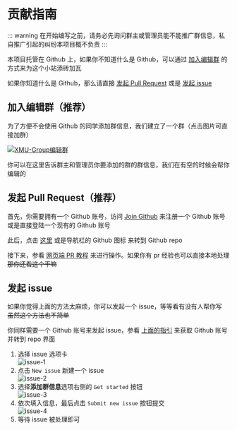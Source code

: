 # 贡献指南

::: warning
在开始编写之前，请务必先询问群主或管理员能不能推广群信息，私自推广引起的纠纷本项目概不负责
:::

本项目托管在 Github 上，如果你不知道什么是 Github，可以通过 [加入编辑群](#加入编辑群) 的方式来为这个小站添砖加瓦

如果你知道什么是 Github，那么请直接 [发起 Pull Request](#发起-pull-request推荐) 或是 [发起 issue](#发起-issue)

## 加入编辑群（推荐）

为了方便不会使用 Github 的同学添加群信息，我们建立了一个群（点击图片可直接加群）

[![XMU-Group编辑群](http://p.qlogo.cn/gh/414807164/414807164/100)](http://qm.qq.com/cgi-bin/qm/qr?_wv=1027&k=rH6tsCiP9sLnPIijrrp9t1f0mUasF9im)

你可以在这里告诉群主和管理员你要添加的群的群信息，我们在有空的时候会帮你编辑的

## 发起 Pull Request（推荐）

首先，你需要拥有一个 Github 账号，访问 [Join Github](https://github.com/signup) 来注册一个 Github 账号或是直接登陆一个现有的 Github 账号

此后，点击 [这里](https://github.com/SherkeyXD/XMU-Groups) 或是导航栏的 Github 图标 <FontIcon icon="github" /> 来转到 Github repo

接下来，参看 [网页端 PR 教程](/contributing/网页端PR教程) 来进行操作。如果你有 pr 经验也可以直接本地处理 ~~那你还看这个干嘛~~

## 发起 issue

如果你觉得上面的方法太麻烦，你可以发起一个 issue，等等看有没有人帮你写 ~~虽然这个方法也不简单~~

你同样需要一个 Github 账号来发起 issue，参看 [上面的指引](#发起-pull-request-推荐) 来获取 Github 账号并转到 repo 界面

1. 选择 issue 选项卡 <br> ![issue-1](/assets/screenshot/issue-1.png)
2. 点击 `New issue` 新建一个 issue <br> ![issue-2](/assets/screenshot/issue-2.png)
3. 选择**添加群信息**选项右侧的 `Get started` 按钮 <br> ![issue-3](/assets/screenshot/issue-3.png)
4. 依次填入信息，最后点击 `Submit new issue` 按钮提交 <br> ![issue-4](/assets/screenshot/issue-4.png)
5. 等待 issue 被处理即可
